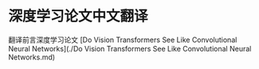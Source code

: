 # 深度学习论文中文翻译
翻译前言深度学习论文
[Do Vision Transformers See Like Convolutional Neural Networks](./Do Vision Transformers See Like Convolutional Neural Networks.md)

